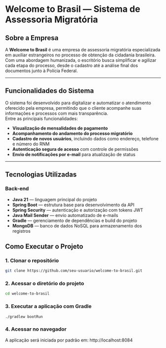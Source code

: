 # Welcome to Brasil — Sistema de Assessoria Migratória

## Sobre a Empresa

A **Welcome to Brasil** é uma empresa de assessoria migratória especializada em auxiliar estrangeiros no processo de obtenção da cidadania brasileira.  
Com uma abordagem humanizada, o escritório busca simplificar e agilizar cada etapa do processo, desde o cadastro até a análise final dos documentos junto à Polícia Federal.

---

## Funcionalidades do Sistema

O sistema foi desenvolvido para digitalizar e automatizar o atendimento oferecido pela empresa, permitindo que o cliente acompanhe suas informações e processos com mais transparência.  
Entre as principais funcionalidades:

- **Visualização de mensalidades de pagamento**  
- **Acompanhamento do andamento do processo migratório**  
- **Cadastro de novos usuários**, incluindo dados como endereço, telefone e número do RNM  
- **Autenticação segura de acesso** com controle de permissões  
- **Envio de notificações por e-mail** para atualização de status  

---

## Tecnologias Utilizadas

### Back-end
- **Java 21** — linguagem principal do projeto  
- **Spring Boot** — estrutura base para desenvolvimento da API  
- **Spring Security** — autenticação e autorização com tokens JWT  
- **Java Mail Sender** — envio automatizado de e-mails  
- **Gradle** — gerenciamento de dependências e build do projeto  
- **MongoDB** — banco de dados NoSQL para armazenamento dos registros

## Como Executar o Projeto

### 1. Clonar o repositório
```bash
git clone https://github.com/seu-usuario/welcome-to-brasil.git
 ```
### 2. Acessar o diretório do projeto
```bash
cd welcome-to-brasil
 ```
### 3. Executar a aplicação com Gradle
```bash
./gradlew bootRun
 ```
### 4. Acessar no navegador
A aplicação será iniciada por padrão em:
http://localhost:8084
